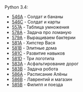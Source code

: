 Python 3.4:

- [546A](546A/solution.py) - Солдат и бананы
- [546C](546C/solution.py) - Солдат и карты
- [557A](557A/solution.py) - Таблица умножения
- [578A](578A/solution.py) - Задача про ломаную
- [579A](579A/solution.py) - Выращиваем бактерии
- [581A](581A/solution.py) - Хипстер Вася
- [581B](581B/solution.py) - Элитные дома
- [581C](581C/solution.py) - Развитие навыков
- [581D](581D/solution.py) - Три логотипа
- [583A](583A/solution.py) - Асфальтирование дорог
- [583B](583B/solution.py) - Задача робота
- [586A](586A/solution.py) - Расписание Алёны
- [586B](586B/solution.py) - Лаврентий и магазин
- [585B](585B/solution.py) - Филипп и поезда
